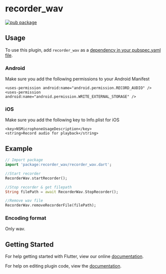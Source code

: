 # recorder_wav

[![pub package](https://img.shields.io/pub/v/recorder_wav.svg)](https://pub.dartlang.org/packages/recorder_wav)

## Usage
To use this plugin, add `recorder_wav` as a [dependency in your pubspec.yaml file](https://flutter.io/platform-plugins/).



### Android
Make sure you add the following permissions to your Android Manifest
```
<uses-permission android:name="android.permission.RECORD_AUDIO" />
<uses-permission android:name="android.permission.WRITE_EXTERNAL_STORAGE" />
```


### iOS
Make sure you add the following key to Info.plist for iOS
```
<key>NSMicrophoneUsageDescription</key>
<string>Record audio for playback</string>
```

## Example
``` dart
// Import package
import 'package:recorder_wav/recorder_wav.dart';

//Start recorder
RecorderWav.startRecorder();

//Stop recorder & get filepath
String filePath = await RecorderWav.StopRecorder();

//Remove wav file
RecorderWav.removeRecorderFile(filePath);

```

### Encoding format
Only wav.



## Getting Started

For help getting started with Flutter, view our online
[documentation](https://flutter.io/).

For help on editing plugin code, view the [documentation](https://flutter.io/developing-packages/#edit-plugin-package).
